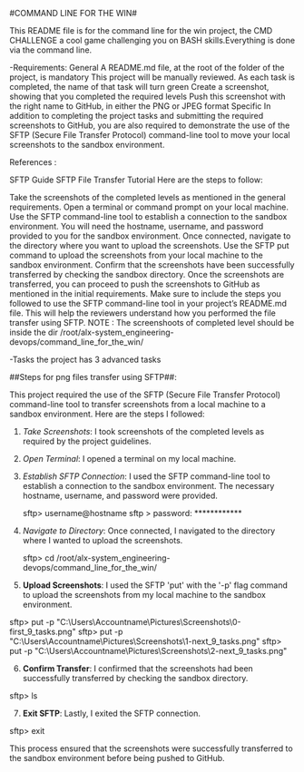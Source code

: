 #COMMAND LINE FOR THE WIN#

This README file is for the command line for the win project, the CMD CHALLENGE a cool game challenging you on BASH skills.Everything is done via the command line.

-Requirements:
General
A README.md file, at the root of the folder of the project, is mandatory
This project will be manually reviewed.
As each task is completed, the name of that task will turn green
Create a screenshot, showing that you completed the required levels
Push this screenshot with the right name to GitHub, in either the PNG or JPEG format
Specific
In addition to completing the project tasks and submitting the required screenshots to GitHub, you are also required to demonstrate the use of the SFTP (Secure File Transfer Protocol) command-line tool to move your local screenshots to the sandbox environment.

References :

SFTP Guide
SFTP File Transfer Tutorial
Here are the steps to follow:

Take the screenshots of the completed levels as mentioned in the general requirements.
Open a terminal or command prompt on your local machine.
Use the SFTP command-line tool to establish a connection to the sandbox environment. You will need the hostname, username, and password provided to you for the sandbox environment.
Once connected, navigate to the directory where you want to upload the screenshots.
Use the SFTP put command to upload the screenshots from your local machine to the sandbox environment.
Confirm that the screenshots have been successfully transferred by checking the sandbox directory.
Once the screenshots are transferred, you can proceed to push the screenshots to GitHub as mentioned in the initial requirements.
Make sure to include the steps you followed to use the SFTP command-line tool in your project’s README.md file. This will help the reviewers understand how you performed the file transfer using SFTP.
NOTE :
The screenshoots of completed level should be inside the dir /root/alx-system_engineering-devops/command_line_for_the_win/

-Tasks
the project has 3 advanced tasks

##Steps for png files transfer using SFTP##:

This project required the use of the SFTP (Secure File Transfer Protocol) command-line tool to transfer screenshots from a local machine to a sandbox environment. Here are the steps I followed:

1. *Take Screenshots*:
 I took screenshots of the completed levels as required by the project guidelines.

2. *Open Terminal*:
I opened a terminal on my local machine.

3. *Establish SFTP Connection*:
I used the SFTP command-line tool to establish a connection to the sandbox environment. The necessary hostname, username, and password were provided.

    sftp> username@hostname
    sftp > password: ************

4. *Navigate to Directory*:
Once connected, I navigated to the directory where I wanted to upload the screenshots.

   sftp> cd /root/alx-system_engineering-devops/command_line_for_the_win/

5. **Upload Screenshots**:
I used the SFTP 'put' with the '-p' flag command to upload the screenshots from my local machine to the sandbox environment.

  sftp> put -p "C:\\Users\\Accountname\\Pictures\\Screenshots\\0-first_9_tasks.png"
  sftp> put -p "C:\\Users\\Accountname\\Pictures\\Screenshots\\1-next_9_tasks.png"
  sftp> put -p "C:\\Users\\Accountname\\Pictures\\Screenshots\\2-next_9_tasks.png"

6. **Confirm Transfer**:
I confirmed that the screenshots had been successfully transferred by checking the sandbox directory.
   
  sftp> ls

7. **Exit SFTP**:
Lastly, I exited the SFTP connection.

  sftp> exit

This process ensured that the screenshots were successfully transferred to the sandbox environment before being pushed to GitHub.

